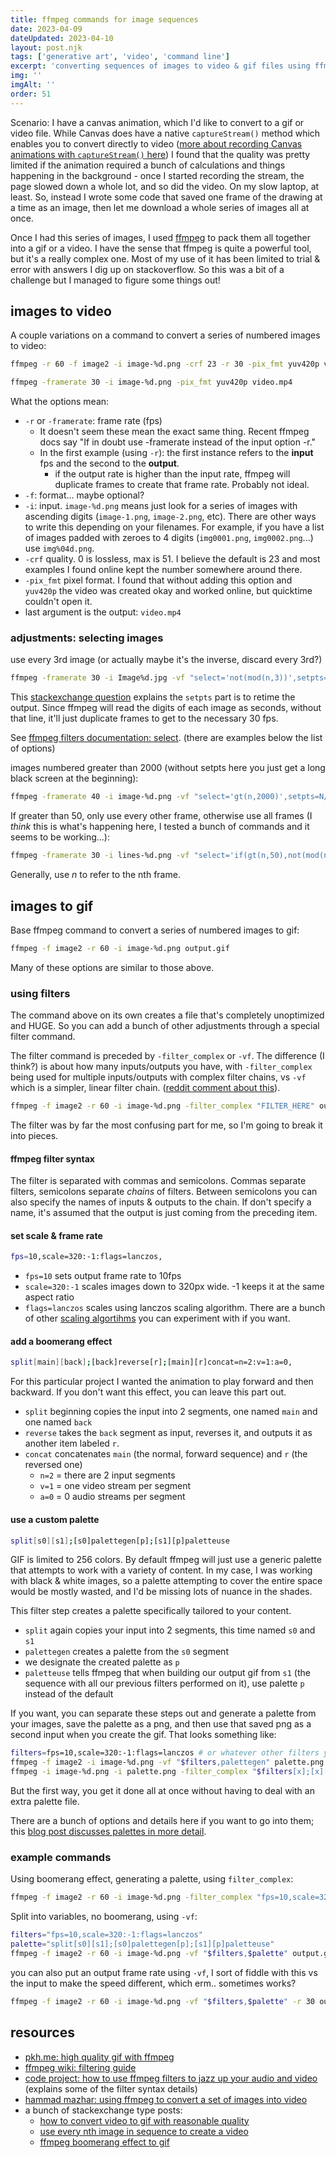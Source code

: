 ```yaml
---
title: ffmpeg commands for image sequences
date: 2023-04-09
dateUpdated: 2023-04-10
layout: post.njk
tags: ['generative art', 'video', 'command line']
excerpt: 'converting sequences of images to video & gif files using ffmpeg on the command line'
img: ''
imgAlt: ''
order: 51
---
```


Scenario: I have a canvas animation, which I'd like to convert to a gif or video file. While Canvas does have a native `captureStream()` method which enables you to convert directly to video ([more about recording Canvas animations with `captureStream()` here](https://julien-decharentenay.medium.com/how-to-save-html-canvas-animation-as-a-video-421157c2203b)) I found that the quality was pretty limited if the animation required a bunch of calculations and things happening in the background - once I started recording the stream, the page slowed down a whole lot, and so did the video. On my slow laptop, at least. So, instead I wrote some code that saved one frame of the drawing at a time as an image, then let me download a whole series of images all at once.

Once I had this series of images, I used [ffmpeg](https://ffmpeg.org/) to pack them all together into a gif or a video. I have the sense that ffmpeg is quite a powerful tool, but it's a really complex one. Most of my use of it has been limited to trial & error with answers I dig up on stackoverflow. So this was a bit of a challenge but I managed to figure some things out!

## images to video

A couple variations on a command to convert a series of numbered images to video:

```bash
ffmpeg -r 60 -f image2 -i image-%d.png -crf 23 -r 30 -pix_fmt yuv420p video.mp4

ffmpeg -framerate 30 -i image-%d.png -pix_fmt yuv420p video.mp4
```

What the options mean:

-   `-r` or `-framerate`: frame rate (fps)
    -   It doesn't seem these mean the exact same thing. Recent ffmpeg docs say "If in doubt use -framerate instead of the input option -r."
    -   In the first example (using `-r`): the first instance refers to the **input** fps and the second to the **output**.
        -   if the output rate is higher than the input rate, ffmpeg will duplicate frames to create that frame rate. Probably not ideal.
-   `-f`: format... maybe optional?
-   `-i`: input. `image-%d.png` means just look for a series of images with ascending digits (`image-1.png`, `image-2.png`, etc). There are other ways to write this depending on your filenames. For example, if you have a list of images padded with zeroes to 4 digits (`img0001.png`, `img0002.png`...) use `img%04d.png`.
-   `-crf` quality. 0 is lossless, max is 51. I believe the default is 23 and most examples I found online kept the number somewhere around there.
-   `-pix_fmt` pixel format. I found that without adding this option and `yuv420p` the video was created okay and worked online, but quicktime couldn't open it.
-   last argument is the output: `video.mp4`

### adjustments: selecting images

use every 3rd image (or actually maybe it's the inverse, discard every 3rd?)

```bash
ffmpeg -framerate 30 -i Image%d.jpg -vf "select='not(mod(n,3))',setpts=N/30/TB" -crf 23 Output.mp4
```

This [stackexchange question](https://superuser.com/questions/1156837/using-every-nth-image-in-sequence-to-create-video-using-ffmpeg) explains the `setpts` part is to retime the output. Since ffmpeg will read the digits of each image as seconds, without that line, it'll just duplicate frames to get to the necessary 30 fps.

See [ffmpeg filters documentation: select](https://ffmpeg.org/ffmpeg-filters.html#select_002c-aselect). (there are examples below the list of options)

images numbered greater than 2000 (without setpts here you just get a long black screen at the beginning):

```bash
ffmpeg -framerate 40 -i image-%d.png -vf "select='gt(n,2000)',setpts=N/30/TB" -crf 23 -pix_fmt yuv420p output.mp4
```

If greater than 50, only use every other frame, otherwise use all frames (I _think_ this is what's happening here, I tested a bunch of commands and it seems to be working...):

```bash
ffmpeg -framerate 30 -i lines-%d.png -vf "select='if(gt(n,50),not(mod(n,2)),1)',setpts=N/30/TB" -pix_fmt yuv420p output.mp4
```

Generally, use _n_ to refer to the nth frame.

## images to gif

Base ffmpeg command to convert a series of numbered images to gif:

```bash
ffmpeg -f image2 -r 60 -i image-%d.png output.gif
```

Many of these options are similar to those above.

### using filters

The command above on its own creates a file that's completely unoptimized and HUGE. So you can add a bunch of other adjustments through a special filter command.

The filter command is preceded by `-filter_complex` or `-vf`. The difference (I think?) is about how many inputs/outputs you have, with `-filter_complex` being used for multiple inputs/outputs with complex filter chains, vs `-vf` which is a simpler, linear filter chain. ([reddit comment about this](https://www.reddit.com/r/ffmpeg/comments/gy4hdb/whats_the_difference_between_vf_and_filter_complex/)).

```bash
ffmpeg -f image2 -r 60 -i image-%d.png -filter_complex "FILTER_HERE" output.gif
```

The filter was by far the most confusing part for me, so I'm going to break it into pieces.

#### ffmpeg filter syntax

The filter is separated with commas and semicolons. Commas separate filters, semicolons separate _chains_ of filters. Between semicolons you can also specify the names of inputs & outputs to the chain. If don't specify a name, it's assumed that the output is just coming from the preceding item.

#### set scale & frame rate

```bash
fps=10,scale=320:-1:flags=lanczos,
```

-   `fps=10` sets output frame rate to 10fps
-   `scale=320:-1` scales images down to 320px wide. -1 keeps it at the same aspect ratio
-   `flags=lanczos` scales using lanczos scaling algorithm. There are a bunch of other [scaling algortihms](https://ffmpeg.org/ffmpeg-scaler.html) you can experiment with if you want.

#### add a boomerang effect

```bash
split[main][back];[back]reverse[r];[main][r]concat=n=2:v=1:a=0,
```

For this particular project I wanted the animation to play forward and then backward. If you don't want this effect, you can leave this part out.

-   `split` beginning copies the input into 2 segments, one named `main` and one named `back`
-   `reverse` takes the `back` segment as input, reverses it, and outputs it as another item labeled `r`.
-   `concat` concatenates `main` (the normal, forward sequence) and `r` (the reversed one)
    -   `n=2` = there are 2 input segments
    -   `v=1` = one video stream per segment
    -   `a=0` = 0 audio streams per segment

#### use a custom palette

```bash
split[s0][s1];[s0]palettegen[p];[s1][p]paletteuse
```

GIF is limited to 256 colors. By default ffmpeg will just use a generic palette that attempts to work with a variety of content. In my case, I was working with black & white images, so a palette attempting to cover the entire space would be mostly wasted, and I'd be missing lots of nuance in the shades.

This filter step creates a palette specifically tailored to your content.

-   `split` again copies your input into 2 segments, this time named `s0` and `s1`
-   `palettegen` creates a palette from the `s0` segment
-   we designate the created palette as `p`
-   `paletteuse` tells ffmpeg that when building our output gif from `s1` (the sequence with all our previous filters performed on it), use palette `p` instead of the default

If you want, you can separate these steps out and generate a palette from your images, save the palette as a png, and then use that saved png as a second input when you create the gif. That looks something like:

```bash
filters=fps=10,scale=320:-1:flags=lanczos # or whatever other filters you're using
ffmpeg -f image2 -i image-%d.png -vf "$filters,palettegen" palette.png  # first command to create the palette
ffmpeg -i image-%d.png -i palette.png -filter_complex "$filters[x];[x][1:v] paletteuse" output.gif
```

But the first way, you get it done all at once without having to deal with an extra palette file.

There are a bunch of options and details here if you want to go into them; this [blog post discusses palettes in more detail](http://blog.pkh.me/p/21-high-quality-gif-with-ffmpeg.html).

### example commands

Using boomerang effect, generating a palette, using `filter_complex`:

```bash
ffmpeg -f image2 -r 60 -i image-%d.png -filter_complex "fps=10,scale=320:-1:flags=lanczos,split[main][back];[back]reverse[r];[main][r]concat=n=2:v=1:a=0,split[s0][s1];[s0]palettegen[p];[s1][p]paletteuse" output.gif
```

Split into variables, no boomerang, using `-vf`:

```bash
filters="fps=10,scale=320:-1:flags=lanczos"
palette="split[s0][s1];[s0]palettegen[p];[s1][p]paletteuse"
ffmpeg -f image2 -r 60 -i image-%d.png -vf "$filters,$palette" output.gif
```

you can also put an output frame rate using `-vf`, I sort of fiddle with this vs the input to make the speed different, which erm.. sometimes works?

```bash
ffmpeg -f image2 -r 60 -i image-%d.png -vf "$filters,$palette" -r 30 output.gif
```

## resources

-   [pkh.me: high quality gif with ffmpeg](http://blog.pkh.me/p/21-high-quality-gif-with-ffmpeg.html)
-   [ffmpeg wiki: filtering guide](https://trac.ffmpeg.org/wiki/FilteringGuide)
-   [code project: how to use ffmpeg filters to jazz up your audio and video](https://www.codeproject.com/Tips/5303741/How-to-Use-FFmpeg-Filters-to-Jazz-Up-Your-Audio-an) (explains some of the filter syntax details)
-   [hammad mazhar: using ffmpeg to convert a set of images into video](https://hamelot.io/visualization/using-ffmpeg-to-convert-a-set-of-images-into-a-video/)
-   a bunch of stackexchange type posts:
    -   [how to convert video to gif with reasonable quality](https://superuser.com/questions/556029/how-do-i-convert-a-video-to-gif-using-ffmpeg-with-reasonable-quality)
    -   [use every nth image in sequence to create a video](https://superuser.com/questions/1156837/using-every-nth-image-in-sequence-to-create-video-using-ffmpeg)
    -   [ffmpeg boomerang effect to gif](https://superuser.com/questions/1608327/ffmpeg-boomerang-effect-to-gif)
